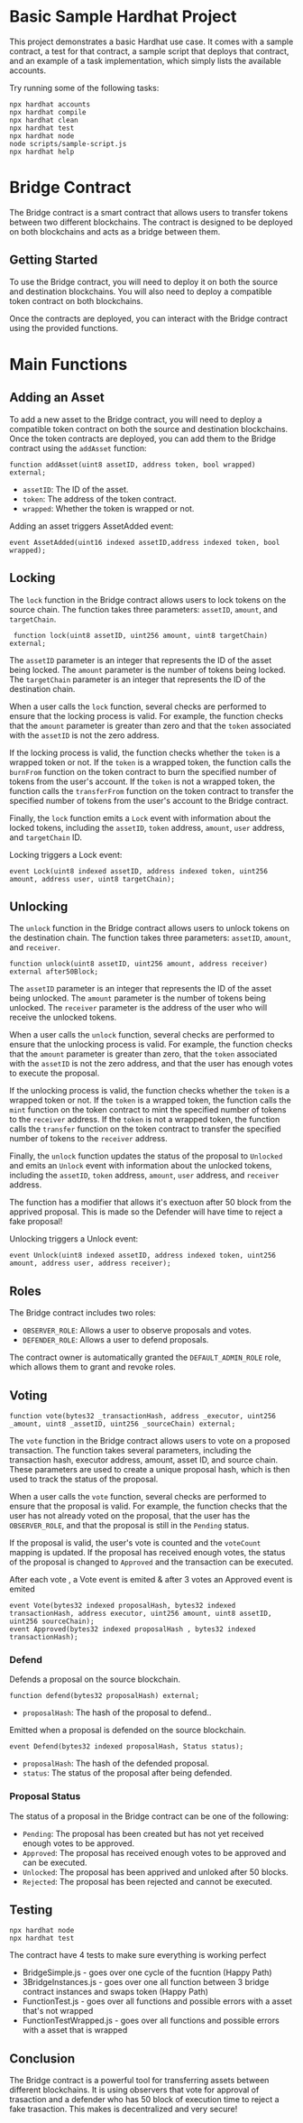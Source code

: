 # Basic Sample Hardhat Project

This project demonstrates a basic Hardhat use case. It comes with a sample contract, a test for that contract, a sample script that deploys that contract, and an example of a task implementation, which simply lists the available accounts.

Try running some of the following tasks:

```shell
npx hardhat accounts
npx hardhat compile
npx hardhat clean
npx hardhat test
npx hardhat node
node scripts/sample-script.js
npx hardhat help
```

# Bridge Contract

The Bridge contract is a smart contract that allows users to transfer tokens between two different blockchains. The contract is designed to be deployed on both blockchains and acts as a bridge between them.

## Getting Started

To use the Bridge contract, you will need to deploy it on both the source and destination blockchains. You will also need to deploy a compatible token contract on both blockchains.

Once the contracts are deployed, you can interact with the Bridge contract using the provided functions.

# Main Functions

## Adding an Asset

To add a new asset to the Bridge contract, you will need to deploy a compatible token contract on both the source and destination blockchains. Once the token contracts are deployed, you can add them to the Bridge contract using the `addAsset` function:

```solidity
function addAsset(uint8 assetID, address token, bool wrapped) external;
```

- `assetID`: The ID of the asset.
- `token`: The address of the token contract.
- `wrapped`: Whether the token is wrapped or not.

Adding an asset triggers AssetAdded event:
```solidity
event AssetAdded(uint16 indexed assetID,address indexed token, bool wrapped);
```

## Locking

The `lock` function in the Bridge contract allows users to lock tokens on the source chain. The function takes three parameters: `assetID`, `amount`, and `targetChain`.

```solidity
 function lock(uint8 assetID, uint256 amount, uint8 targetChain) external;
```

The `assetID` parameter is an integer that represents the ID of the asset being locked. The `amount` parameter is the number of tokens being locked. The `targetChain` parameter is an integer that represents the ID of the destination chain.

When a user calls the `lock` function, several checks are performed to ensure that the locking process is valid. For example, the function checks that the `amount` parameter is greater than zero and that the `token` associated with the `assetID` is not the zero address.

If the locking process is valid, the function checks whether the `token` is a wrapped token or not. If the `token` is a wrapped token, the function calls the `burnFrom` function on the token contract to burn the specified number of tokens from the user's account. If the `token` is not a wrapped token, the function calls the `transferFrom` function on the token contract to transfer the specified number of tokens from the user's account to the Bridge contract.

Finally, the `lock` function emits a `Lock` event with information about the locked tokens, including the `assetID`, `token` address, `amount`, `user` address, and `targetChain` ID.

Locking triggers a Lock event:
```solidity
event Lock(uint8 indexed assetID, address indexed token, uint256 amount, address user, uint8 targetChain);
```


## Unlocking

The `unlock` function in the Bridge contract allows users to unlock tokens on the destination chain. The function takes three parameters: `assetID`, `amount`, and `receiver`.

```solidity
function unlock(uint8 assetID, uint256 amount, address receiver) external after50Block;
```

The `assetID` parameter is an integer that represents the ID of the asset being unlocked. The `amount` parameter is the number of tokens being unlocked. The `receiver` parameter is the address of the user who will receive the unlocked tokens.

When a user calls the `unlock` function, several checks are performed to ensure that the unlocking process is valid. For example, the function checks that the `amount` parameter is greater than zero, that the `token` associated with the `assetID` is not the zero address, and that the user has enough votes to execute the proposal.

If the unlocking process is valid, the function checks whether the `token` is a wrapped token or not. If the `token` is a wrapped token, the function calls the `mint` function on the token contract to mint the specified number of tokens to the `receiver` address. If the `token` is not a wrapped token, the function calls the `transfer` function on the token contract to transfer the specified number of tokens to the `receiver` address.

Finally, the `unlock` function updates the status of the proposal to `Unlocked` and emits an `Unlock` event with information about the unlocked tokens, including the `assetID`, `token` address, `amount`, `user` address, and `receiver` address.

The function has a modifier that allows it's exectuon after 50 block from the apprived proposal. This is made so the Defender will have time to reject a fake proposal!

Unlocking triggers a Unlock event:
```solidity
event Unlock(uint8 indexed assetID, address indexed token, uint256 amount, address user, address receiver);
```

## Roles

The Bridge contract includes two roles:

- `OBSERVER_ROLE`: Allows a user to observe proposals and votes.
- `DEFENDER_ROLE`: Allows a user to defend proposals.

The contract owner is automatically granted the `DEFAULT_ADMIN_ROLE` role, which allows them to grant and revoke roles.


## Voting

```solidity
function vote(bytes32 _transactionHash, address _executor, uint256 _amount, uint8 _assetID, uint256 _sourceChain) external;
```

The `vote` function in the Bridge contract allows users to vote on a proposed transaction. The function takes several parameters, including the transaction hash, executor address, amount, asset ID, and source chain. These parameters are used to create a unique proposal hash, which is then used to track the status of the proposal.

When a user calls the `vote` function, several checks are performed to ensure that the proposal is valid. For example, the function checks that the user has not already voted on the proposal, that the user has the `OBSERVER_ROLE`, and that the proposal is still in the `Pending` status.

If the proposal is valid, the user's vote is counted and the `voteCount` mapping is updated. If the proposal has received enough votes, the status of the proposal is changed to `Approved` and the transaction can be executed.

After each vote , a Vote event is emited & after 3 votes an Approved event is emited
```solidity
event Vote(bytes32 indexed proposalHash, bytes32 indexed transactionHash, address executor, uint256 amount, uint8 assetID, uint256 sourceChain);
event Approved(bytes32 indexed proposalHash , bytes32 indexed transactionHash);
```

### Defend

Defends a proposal on the source blockchain.

```solidity
function defend(bytes32 proposalHash) external;
```

- `proposalHash`: The hash of the proposal to defend..


Emitted when a proposal is defended on the source blockchain.

```solidity
event Defend(bytes32 indexed proposalHash, Status status);
```

- `proposalHash`: The hash of the defended proposal.
- `status`: The status of the proposal after being defended.

### Proposal Status

The status of a proposal in the Bridge contract can be one of the following:

- `Pending`: The proposal has been created but has not yet received enough votes to be approved.
- `Approved`: The proposal has received enough votes to be approved and can be executed.
- `Unlocked`: The proposal has been apprived and unloked after 50 blocks.
- `Rejected`: The proposal has been rejected and cannot be executed.

## Testing

```shell
npx hardhat node
npx hardhat test

```

The contract have 4 tests to make sure everything is working perfect
- BridgeSimple.js - goes over one cycle of the fucntion (Happy Path)
- 3BridgeInstances.js - goes over one all function between 3 bridge contract instances and swaps token (Happy Path)
- FunctionTest.js - goes over all functions and possible errors with a asset that's not wrapped
- FunctionTestWrapped.js - goes over all functions and possible errors with a asset that is wrapped

## Conclusion

The Bridge contract is a powerful tool for transferring assets between different blockchains. It is using observers that vote for approval of trasaction and a defender who has 50 block of execution time to reject a fake trasaction. This makes is decentralized and very secure!




